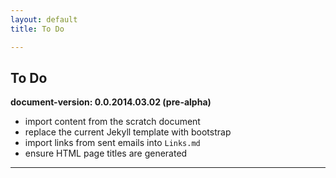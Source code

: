 ```yaml
---
layout: default
title: To Do

---
```


To Do
---
**document-version:  0.0.2014.03.02 (pre-alpha)**

* import content from the scratch document
* replace the current Jekyll template with bootstrap
* import links from sent emails into `Links.md`
* ensure HTML page titles are generated


----
